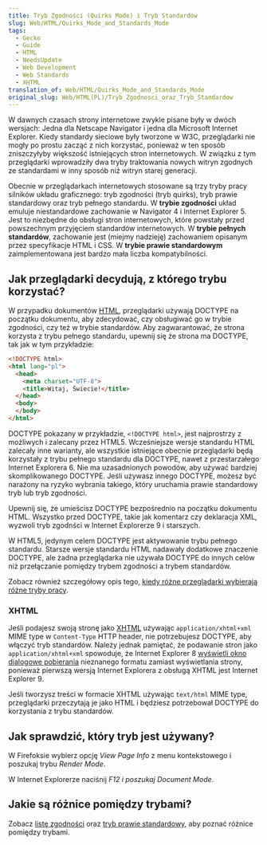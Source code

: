 ```yaml
---
title: Tryb Zgodności (Quirks Mode) i Tryb Standardów
slug: Web/HTML/Quirks_Mode_and_Standards_Mode
tags:
  - Gecko
  - Guide
  - HTML
  - NeedsUpdate
  - Web Development
  - Web Standards
  - XHTML
translation_of: Web/HTML/Quirks_Mode_and_Standards_Mode
original_slug: Web/HTML(PL)/Tryb_Zgodnosci_oraz_Tryb_Standardow
---
```

W dawnych czasach strony internetowe zwykle pisane były w dwóch wersjach: Jedna dla Netscape Navigator i jedna dla Microsoft Internet Explorer. Kiedy standardy sieciowe były tworzone w W3C, przeglądarki nie mogły po prostu zacząć z nich korzystać, ponieważ w ten sposób zniszczyłyby większość istniejących stron internetowych. W związku z tym przeglądarki wprowadziły dwa tryby traktowania nowych witryn zgodnych ze standardami w inny sposób niż witryn starej generacji.

Obecnie w przeglądarkach internetowych stosowane są trzy tryby pracy silników układu graficznego: tryb zgodności (tryb quirks), tryb prawie standardowy oraz tryb pełnego standardu. W **trybie zgodności** układ emuluje niestandardowe zachowanie w Navigator 4 i Internet Explorer 5. Jest to niezbędne do obsługi stron internetowych, które powstały przed powszechnym przyjęciem standardów internetowych. W **trybie pełnych standardów**, zachowanie jest (miejmy nadzieję) zachowaniem opisanym przez specyfikacje HTML i CSS. W **trybie prawie standardowym** zaimplementowana jest bardzo mała liczba kompatybilności.

## Jak przeglądarki decydują, z którego trybu korzystać?

W przypadku dokumentów [HTML](</pl/docs/Web/HTML(PL)> "/en-US/docs/HTML"), przeglądarki używają DOCTYPE na początku dokumentu, aby zdecydować, czy obsługiwać go w trybie zgodności, czy też w trybie standardów. Aby zagwarantować, że strona korzysta z trybu pełnego standardu, upewnij się że strona ma DOCTYPE, tak jak w tym przykładzie:

```html
<!DOCTYPE html>
<html lang="pl">
  <head>
    <meta charset="UTF-8">
    <title>Witaj, Świecie!</title>
  </head>
  <body>
  </body>
</html>
```

DOCTYPE pokazany w przykładzie, `<!DOCTYPE html>`, jest najprostrzy z możliwych i zalecany przez HTML5. Wcześniejsze wersje standardu HTML zalecały inne warianty, ale wszystkie istniejące obecnie przeglądarki będą korzystały z trybu pełnego standardu dla DOCTYPE, nawet z przestarzałego Internet Explorera 6. Nie ma uzasadnionych powodów, aby używać bardziej skomplikowanego DOCTYPE. Jeśli używasz innego DOCTYPE, możesz być narażony na ryzyko wybrania takiego, który uruchamia prawie standardowy tryb lub tryb zgodności.

Upewnij się, że umieścisz DOCTYPE bezpośrednio na początku dokumentu HTML. Wszystko przed DOCTYPE, takie jak komentarz czy deklaracja XML, wyzwoli tryb zgodnści w Internet Explorerze 9 i starszych.

W HTML5, jedynym celem DOCTYPE jest aktywowanie trybu pełnego standardu. Starsze wersje standardu HTML nadawały dodatkowe znaczenie DOCTYPE, ale żadna przeglądarka nie używała DOCTYPE do innych celów niż przełączanie pomiędzy trybem zgodności a trybem standardów.

Zobacz również szczegółowy opis tego, [kiedy różne przeglądarki wybierają różne tryby pracy](http://hsivonen.iki.fi/doctype/).

### XHTML

Jeśli podajesz swoją stronę jako [XHTML](/pl/docs/XHTML "XHTML") używając `application/xhtml+xml` MIME type w `Content-Type` HTTP header, nie potrzebujesz DOCTYPE, aby włączyć tryb standardów. Należy jednak pamiętać, że podawanie stron jako `application/xhtml+xml` spowoduje, że Internet Explorer 8 [wyświetli okno dialogowe pobierania](/pl/docs/XHTML#Support "XHTML") nieznanego formatu zamiast wyświetlania strony, ponieważ pierwszą wersją Internet Explorera z obsługą XHTML jest Internet Explorer 9.

Jeśli tworzysz treści w formacie XHTML używając `text/html` MIME type, przeglądarki przeczytają je jako HTML i będziesz potrzebował DOCTYPE do korzystania z trybu standardów.

## Jak sprawdzić, który tryb jest używany?

W Firefoksie wybierz opcję *View Page Info* z menu kontekstowego i poszukaj trybu *Render Mode*.

W Internet Explorerze naciśnij *F12 i poszukaj* *Document Mode*.

## Jakie są różnice pomiędzy trybami?

Zobacz [listę zgodności](/pl/docs/Mozilla/Mozilla_quirks_mode_behavior "Mozilla_Quirks_Mode_Behavior") oraz [tryb prawie standardowy](/pl/docs/Mozilla/Gecko_Almost_Standards_Mode "Gecko%27s_%22Almost_Standards%22_Mode"), aby poznać różnice pomiędzy trybami.
